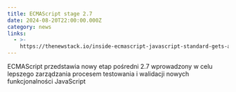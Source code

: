 ```yaml
---
title: ECMAScript stage 2.7
date: 2024-08-20T22:00:00.000Z
category: news
links:
  - >-
    https://thenewstack.io/inside-ecmascript-javascript-standard-gets-an-extra-stage/
---
```


ECMAScript przedstawia nowy etap pośredni 2.7 wprowadzony w celu lepszego zarządzania procesem testowania i walidacji nowych funkcjonalności JavaScript
